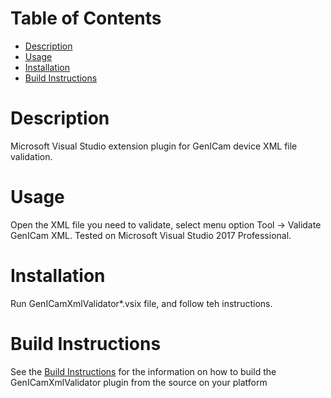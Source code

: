 
# Table of Contents

<!-- TOC -->

- [Description](#description)
- [Usage](#usage)
- [Installation](#installation)
- [Build Instructions](#build-instructions)

<!-- /TOC -->

# Description

Microsoft Visual Studio extension plugin for GenICam device XML file validation.

# Usage

Open the XML file you need to validate, select menu option Tool -> Validate GenICam XML.
Tested on Microsoft Visual Studio 2017 Professional.

# Installation

Run GenICamXmlValidator*.vsix file, and follow teh instructions.

# Build Instructions

See the [Build Instructions](BUILD.md) for the information on how to build the GenICamXmlValidator plugin from the source on your platform
